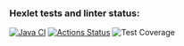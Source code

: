 ### Hexlet tests and linter status:
[![Java CI](https://github.com/SaliAbdullaeva/java-project-78/actions/workflows/main.yml/badge.svg)](https://github.com/SaliAbdullaeva/java-project-78/actions/workflows/main.yml)
[![Actions Status](https://github.com/SaliAbdullaeva/java-project-78/actions/workflows/hexlet-check.yml/badge.svg)](https://github.com/SaliAbdullaeva/java-project-78/actions)
![Test Coverage](https://codeclimate.com/github/SaliAbdullaeva/java-project-78/badges/coverage.svg)
